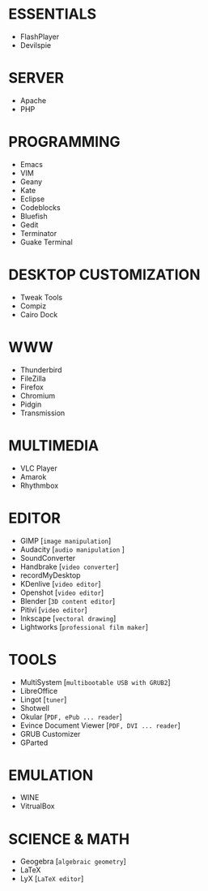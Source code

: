 ESSENTIALS
==========
* FlashPlayer
* Devilspie

SERVER
======
* Apache
* PHP

PROGRAMMING
===========
* Emacs
* VIM
* Geany
* Kate
* Eclipse
* Codeblocks
* Bluefish
* Gedit
* Terminator
* Guake Terminal

DESKTOP CUSTOMIZATION
=====================
* Tweak Tools
* Compiz
* Cairo Dock

WWW
===
* Thunderbird
* FileZilla
* Firefox
* Chromium
* Pidgin
* Transmission

MULTIMEDIA
==========
* VLC Player
* Amarok
* Rhythmbox

EDITOR
======
* GIMP [`image manipulation`]
* Audacity [`audio manipulation` ]
* SoundConverter
* Handbrake [`video converter`]
* recordMyDesktop
* KDenlive [`video editor`]
* Openshot [`video editor`]
* Blender [`3D content editor`]
* Pitivi [`video editor`]
* Inkscape [`vectoral drawing`]
* Lightworks [`professional film maker`]

TOOLS
=====
* MultiSystem [`multibootable USB with GRUB2`]
* LibreOffice
* Lingot [`tuner`]
* Shotwell
* Okular [`PDF, ePub ... reader`]
* Evince Document Viewer [`PDF, DVI ... reader`]
* GRUB Customizer
* GParted

EMULATION
=========
* WINE
* VitrualBox

SCIENCE & MATH
==============
* Geogebra [`algebraic geometry`]
* LaTeX
* LyX [`LaTeX editor`]
